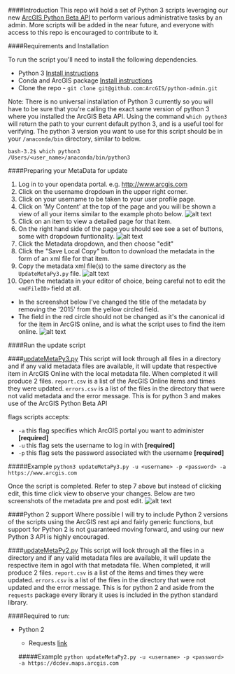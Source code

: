 
####Introduction
This repo will hold a set of Python 3 scripts leveraging our new [ArcGIS Python Beta API](https://developers.arcgis.com/python/) to perform various administrative tasks by an admin. More scripts will be added in the near future, and everyone with access to this repo is encouraged to contribute to it.

####Requirements and Installation

To run the script you'll need to install the following dependencies.

* Python 3 [Install instructions](https://www.continuum.io/downloads)
* Conda and ArcGIS package [Install instructions](https://developers.arcgis.com/python/guide/Install-and-set-up/)
* Clone the repo - ```git clone git@github.com:ArcGIS/python-admin.git```

Note: There is no universal installation of Python 3 currently so you will have to be sure that you're calling the exact same version of python 3 where you installed the ArcGIS Beta API. Using the command `which python3` will return the path to your current default python 3, and is a useful tool for verifying. The python 3 version you want to use for this script should be in your ```/anaconda/bin``` directory, similar to below.

```
bash-3.2$ which python3
/Users/<user_name>/anaconda/bin/python3
```

####Preparing your MetaData for update
1. Log in to your opendata portal.
	e.g. http://www.arcgis.com
1. Click on the username dropdown in the upper right corner.
1. Click on your username to be taken to your user profile page.
1. Click on 'My Content' at the top of the page and you will be shown a view of all your items similar to the example photo below.
![alt text](https://github.com/ArcGIS/python-admin/blob/master/images/2.png "My Content")
1. Click on an item to view a detailed page for that item.
1. On the right hand side of the page you should see see a set of buttons, some with dropdown funtionality.
 ![alt text](https://github.com/ArcGIS/python-admin/blob/master/images/3.png "detailed page")
1. Click the Metadata dropdown, and then choose "edit"
1. Click the "Save Local Copy" button to download the metadata in the form of an xml file for that item.
1. Copy the metadata xml file(s) to the same directory as the `UpdateMetaPy3.py` file.
![alt text](https://github.com/ArcGIS/python-admin/blob/master/images/4.png "save local copy example")
1. Open the metadata in your editor of choice, being careful not to edit the `<mdFileID>` field at all.
  *  In the screenshot below I've changed the title of the metadata by removing the '2015' from the yellow circled field.
  *  The field in the red circle should not be changed as it's the canonical id for the item in ArcGIS online, and is what the script uses to find the item online.
    ![alt text](https://github.com/ArcGIS/python-admin/blob/master/images/5.png "editing the metadata")



####Run the update script

####[updateMetaPy3.py](https://github.com/ArcGIS/python-admin/blob/master/updateMetaPy3.py)
This script will look through all files in a directory and if any valid metadata files are available, it will update that respective item in ArcGIS Online with the local metadata file. When completed it will produce 2 files. `report.csv` is a list of the ArcGIS Online items and times they were updated. `errors.csv` is a list of the files in the directory that were not valid metadata and the error message. This is for python 3 and makes use of the ArcGIS Python Beta API

flags scripts accepts:  
  * `-a` this flag specifies which ArcGIS portal you want to administer __[required]__    
  * `-u` this flag sets the username to log in with __[required]__    
  * `-p` this flag sets the password associated with the username __[required]__    

#####Example
`python3 updateMetaPy3.py -u <username> -p <password> -a https://www.arcgis.com`

Once the script is completed. Refer to step 7 above but instead of clicking edit, this time click view to observe your changes. Below are two screenshots of the metadata pre and post edit.
![alt text](https://github.com/ArcGIS/python-admin/blob/master/images/6_7.jpg "before editing and after editing")


####Python 2 support
Where possible I will try to include Python 2 versions of the scripts using the ArcGIS rest api and fairly generic functions, but support for Python 2 is not guaranteed moving forward, and using our new Python 3 API is highly encouraged.

####[updateMetaPy2.py](https://github.com/ArcGIS/python-admin/blob/master/updateMetaPy2.py)
This script will look through all the files in a directory and if any valid metadata files are available, it will update the respective item in agol with that metadata file. When completed, it will produce 2 files. `report.csv` is a list of the items and times they were updated. `errors.csv` is a list of the files in the directory that were not updated and the error message. This is for python 2 and aside from the `requests` package every library it uses is included in the python standard library.

####Required to run:
* Python 2

  * Requests [link](http://docs.python-requests.org/en/master/)

  #####Example
  `python updateMetaPy2.py -u <username> -p <password> -a https://dcdev.maps.arcgis.com`
